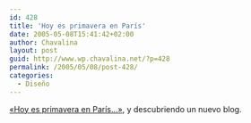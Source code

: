 ```yaml
---
id: 428
title: 'Hoy es primavera en París'
date: 2005-05-08T15:41:42+02:00
author: Chavalina
layout: post
guid: http://www.wp.chavalina.net/?p=428
permalink: /2005/05/08/post-428/
categories:
  - Diseño
---
```

<a href="http://misosofos.com/item/238" target="_blank">«Hoy es primavera en París…»</a>, y descubriendo un nuevo blog.
